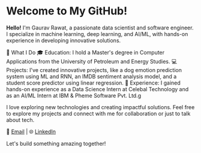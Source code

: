 # Welcome to My GitHub!

**Hello!** I'm Gaurav Rawat, a passionate data scientist and software engineer. I specialize in machine learning, deep learning, and AI/ML, with hands-on experience in developing innovative solutions.

🚀 What I Do
🎓 Education: I hold a Master's degree in Computer Applications from the University of Petroleum and Energy Studies.
💻 Projects: I've created innovative projects, like a dog emotion prediction system using ML and RNN, an IMDB sentiment analysis model, and a student score predictor using linear regression.
🏢 Experience: I gained hands-on experience as a Data Science Intern at Celebal Technology and as an AI/ML Intern at IBM & Pheme Software Pvt. Ltd.g

I love exploring new technologies and creating impactful solutions. Feel free to explore my projects and connect with me for collaboration or just to talk about tech.

📧 [Email](gaurav215512@gmail.com) | 🌐 [LinkedIn](https://www.linkedin.com/in/gaurav-rawat-174897263) 

Let's build something amazing together!
